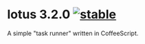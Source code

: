 
# lotus 3.2.0 [![stable](http://badges.github.io/stability-badges/dist/stable.svg)](http://github.com/badges/stability-badges)

A simple "task runner" written in CoffeeScript.
